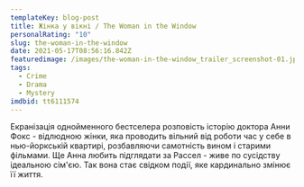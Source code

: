 ```yaml
---
templateKey: blog-post
title: Жінка у вікні / The Woman in the Window
personalRating: "10"
slug: the-woman-in-the-window
date: 2021-05-17T08:56:16.842Z
featuredimage: /images/the-woman-in-the-window_trailer_screenshot-01.jpg
tags:
  - Crime
  - Drama
  - Mystery
imdbid: tt6111574
---
```

Екранізація однойменного бестселера розповість історію доктора Анни Фокс - відлюдною жінки, яка проводить вільний від роботи час у себе в нью-йоркській квартирі, розбавляючи самотність вином і старими фільмами. Ще Анна любить підглядати за Рассел - живе по сусідству ідеальною сім'єю. Так вона стає свідком події, яке кардинально змінює її життя.